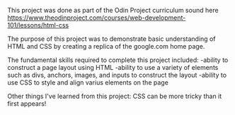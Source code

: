 This project was done as part of the Odin Project curriculum sound here
https://www.theodinproject.com/courses/web-development-101/lessons/html-css

The purpose of this project was to demonstrate basic understanding of HTML and CSS
by creating a replica of the google.com home page.

The fundamental skills required to complete this project included:
-ability to construct a page layout using HTML
-ability to use a variety of elements such as divs, anchors, images, and inputs to construct the layout
-ability to use CSS to style and align varius elements on the page

Other things I've learned from this project:
CSS can be more tricky than it first appears!